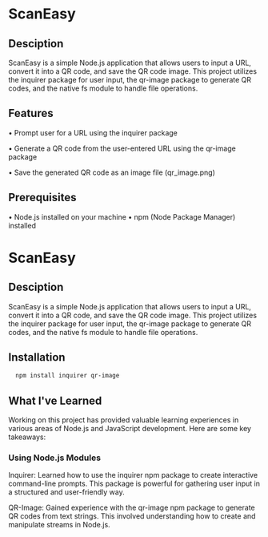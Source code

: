 
# ScanEasy


## Desciption

ScanEasy is a simple Node.js application that allows users to input a URL, convert it into a QR code, and save the QR code image. This project utilizes the inquirer package for user input, the qr-image package to generate QR codes, and the native fs module to handle file operations.
## Features

• Prompt user for a URL using the inquirer package

• Generate a QR code from the user-entered URL using the qr-image  package

• Save the generated QR code as an image file (qr_image.png)

## Prerequisites

• Node.js installed on your machine
• npm (Node Package Manager) installed
# ScanEasy


## Desciption

ScanEasy is a simple Node.js application that allows users to input a URL, convert it into a QR code, and save the QR code image. This project utilizes the inquirer package for user input, the qr-image package to generate QR codes, and the native fs module to handle file operations.
## Installation



```bash
  npm install inquirer qr-image
```

## What I've Learned

Working on this project has provided valuable learning experiences in various areas of Node.js and JavaScript development. Here are some key takeaways:

### Using Node.js Modules
Inquirer: Learned how to use the inquirer npm package to create interactive command-line prompts. This package is powerful for gathering user input in a structured and user-friendly way.

QR-Image: Gained experience with the qr-image npm package to generate QR codes from text strings. This involved understanding how to create and manipulate streams in Node.js.